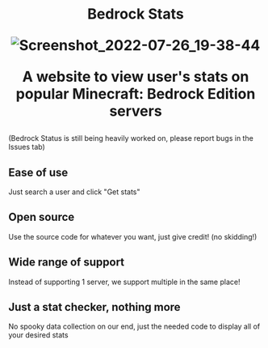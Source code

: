 <h1 align="center">
  Bedrock Stats
  
  ![Screenshot_2022-07-26_19-38-44](https://user-images.githubusercontent.com/71889427/181130330-b3847e38-921d-4547-b692-389cc782e606.png)
  
  A website to view user's stats on popular Minecraft: Bedrock Edition servers
</h1>

(Bedrock Status is still being heavily worked on, please report bugs in the Issues tab)

## Ease of use

Just search a user and click "Get stats"

## Open source

Use the source code for whatever you want, just give credit! (no skidding!)

## Wide range of support

Instead of supporting 1 server, we support multiple in the same place!

## Just a stat checker, nothing more

No spooky data collection on our end, just the needed code to display all of your desired stats
